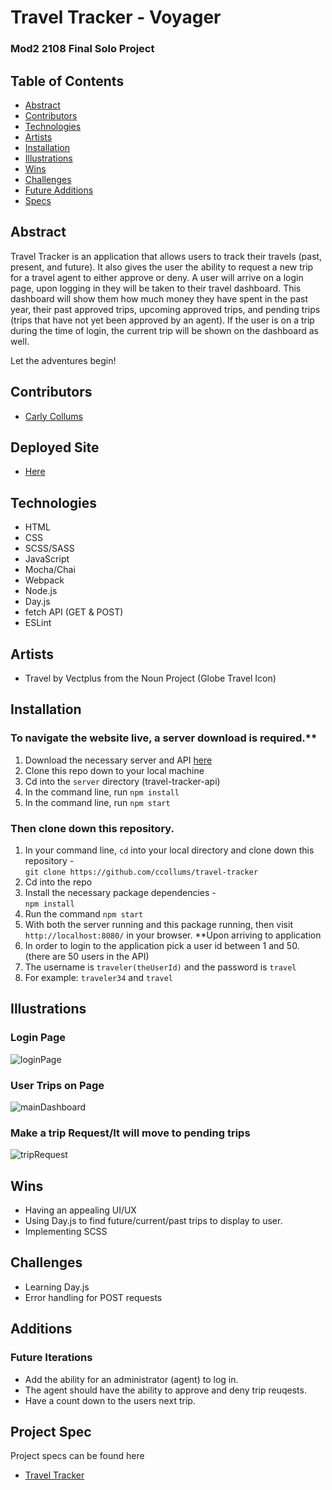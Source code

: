 # Travel Tracker - Voyager 

### Mod2 2108 Final Solo Project 

## Table of Contents
- [Abstract](#Abstract)
- [Contributors](#Contributors)
- [Technologies](#Technologies)
- [Artists](#Artists)
- [Installation](#Installation)
- [Illustrations](#Illustrations)
- [Wins](#Wins)
- [Challenges](#Challenges)
- [Future Additions](#Additions)
- [Specs](#Specs)


## Abstract
Travel Tracker is an application that allows users to track their travels (past, present, and future). It also gives the user the ability to request a new trip for a travel agent to either approve or deny. A user will arrive on a login page, upon logging in they will be taken to their travel dashboard. This dashboard will show them how much money they have spent in the past year, their past approved trips, upcoming approved trips, and pending trips (trips that have not yet been approved by an agent). If the user is on a trip during the time of login, the current trip will be shown on the dashboard as well. 

Let the adventures begin!

## Contributors
- [Carly Collums](https://github.com/ccollums)

## Deployed Site 
- [Here](https://ccollums.github.io/travel-tracker/)

## Technologies
-  HTML
-  CSS
-  SCSS/SASS
-  JavaScript
-  Mocha/Chai
-  Webpack
-  Node.js
-  Day.js
-  fetch API (GET & POST)
-  ESLint

## Artists 
- Travel by Vectplus from the Noun Project (Globe Travel Icon)

## Installation
### To navigate the website live, a server download is required.**
  1. Download the necessary server and API [here](https://github.com/turingschool-examples/travel-tracker-api)
  2. Clone this repo down to your local machine 
  3. Cd into the `server` directory (travel-tracker-api)
  4. In the command line, run `npm install`
  5. In the command line, run `npm start`
### Then clone down this repository.
  1. In your command line, `cd` into your local directory and clone down this repository -<br>
      `git clone https://github.com/ccollums/travel-tracker`
  2. Cd into the repo 
  3. Install the necessary package dependencies - <br>
      `npm install`
  4. Run the command `npm start`
  5. With both the server running and this package running, then visit `http://localhost:8080/` in your browser.
**Upon arriving to application 
  1. In order to login to the application pick a user id between 1 and 50. (there are 50 users in the API)
  2. The username is `traveler(theUserId)` and the password is `travel`
  3. For example: `traveler34` and `travel`

## Illustrations
### Login Page

![loginPage](https://media.giphy.com/media/RDeIlueoaW3adJKgSO/giphy.gif)   

### User Trips on Page 

![mainDashboard](https://media.giphy.com/media/ble6VRtm51MkugHIwQ/giphy.gif)

### Make a trip Request/It will move to pending trips

![tripRequest](https://media.giphy.com/media/E65fg4xW1Nx4a5HoG2/giphy.gif)

## Wins
- Having an appealing UI/UX 
- Using Day.js to find future/current/past trips to display to user. 
- Implementing SCSS

## Challenges
- Learning Day.js 
- Error handling for POST requests 

## Additions
### Future Iterations
- Add the ability for an administrator (agent) to log in. 
- The agent should have the ability to approve and deny trip reuqests.
- Have a count down to the users next trip. 

## Project Spec
Project specs can be found here
-  [Travel Tracker](https://frontend.turing.edu/projects/travel-tracker.html)
